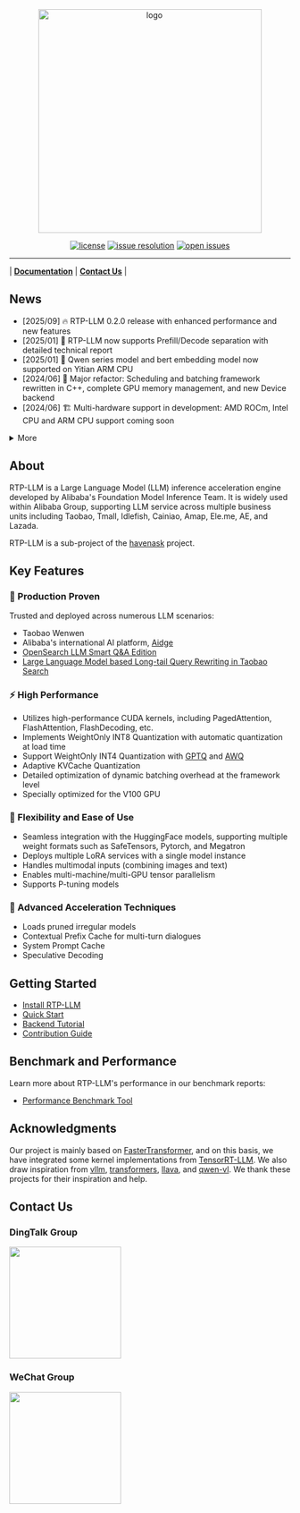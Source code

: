 <div align="center" id="rtpllmtop">
<img src="docs/_static/image/logo.png" alt="logo" width="400" margin="10px"></img>

[![license](https://img.shields.io/github/license/alibaba/rtp-llm.svg)](https://github.com/alibaba/rtp-llm/tree/main/LICENSE)
[![issue resolution](https://img.shields.io/github/issues-closed-raw/alibaba/rtp-llm)](https://github.com/alibaba/rtp-llm/issues)
[![open issues](https://img.shields.io/github/issues-raw/alibaba/rtp-llm)](https://github.com/alibaba/rtp-llm/issues)
</div>

--------------------------------------------------------------------------------

| [**Documentation**](https://rtp-llm.ai/)
| [**Contact Us**](#contact-us) |

## News
- [2025/09] 🔥 RTP-LLM 0.2.0 release with enhanced performance and new features
- [2025/01] 🚀 RTP-LLM now supports Prefill/Decode separation with detailed technical report
- [2025/01] 🌟 Qwen series model and bert embedding model now supported on Yitian ARM CPU
- [2024/06] 🔄 Major refactor: Scheduling and batching framework rewritten in C++, complete GPU memory management, and new Device backend
- [2024/06] 🏗️ Multi-hardware support in development: AMD ROCm, Intel CPU and ARM CPU support coming soon

<details>
<summary>More</summary>

- [大模型推理新突破：分布式推理技术探索与实践](https://mp.weixin.qq.com/s/Zs61CDerMwI7JKbFyD001Q)
- [为异构推理做好准备：次世代 RTP-LLM 推理引擎设计分享](https://mp.weixin.qq.com/s/bsB2QImcOZKHpmHMHd0P9w)
- [LLM推理加速：decode阶段的Attention在GPU上的优化](https://zhuanlan.zhihu.com/p/715348837)
- [LLM推理加速：decode阶段的Attention在GPU上的优化（二）](https://zhuanlan.zhihu.com/p/719068931)

</details>

## About
RTP-LLM is a Large Language Model (LLM) inference acceleration engine developed by Alibaba's Foundation Model Inference Team. It is widely used within Alibaba Group, supporting LLM service across multiple business units including Taobao, Tmall, Idlefish, Cainiao, Amap, Ele.me, AE, and Lazada.

RTP-LLM is a sub-project of the [havenask](https://github.com/alibaba/havenask) project.

## Key Features

### 🏢 Production Proven
Trusted and deployed across numerous LLM scenarios:
* Taobao Wenwen
* Alibaba's international AI platform, [Aidge](https://aidc-ai.com/)
* [OpenSearch LLM Smart Q&A Edition](https://www.aliyun.com/activity/bigdata/opensearch/llmsearch)
* [Large Language Model based Long-tail Query Rewriting in Taobao Search](https://arxiv.org/abs/2311.03758)

### ⚡ High Performance
* Utilizes high-performance CUDA kernels, including PagedAttention, FlashAttention, FlashDecoding, etc.
* Implements WeightOnly INT8 Quantization with automatic quantization at load time
* Support WeightOnly INT4 Quantization with [GPTQ](https://github.com/AutoGPTQ/AutoGPTQ) and [AWQ](https://github.com/casper-hansen/AutoAWQ)
* Adaptive KVCache Quantization
* Detailed optimization of dynamic batching overhead at the framework level
* Specially optimized for the V100 GPU

### 🔧 Flexibility and Ease of Use
* Seamless integration with the HuggingFace models, supporting multiple weight formats such as SafeTensors, Pytorch, and Megatron
* Deploys multiple LoRA services with a single model instance
* Handles multimodal inputs (combining images and text)
* Enables multi-machine/multi-GPU tensor parallelism
* Supports P-tuning models

### 🚀 Advanced Acceleration Techniques
* Loads pruned irregular models
* Contextual Prefix Cache for multi-turn dialogues
* System Prompt Cache
* Speculative Decoding

## Getting Started
- [Install RTP-LLM](https://rtp-llm.ai/build/en/start/install.html)
- [Quick Start](https://rtp-llm.ai/build/en/backend/send_request.html)
- [Backend Tutorial](https://rtp-llm.ai/build/en/references/deepseek/index.html)
- [Contribution Guide](https://rtp-llm.ai/build/en/references/Contributing.html)

## Benchmark and Performance
Learn more about RTP-LLM's performance in our benchmark reports:
- [Performance Benchmark Tool](https://rtp-llm.ai/build/en/benchmark/benchmark.html)

## Acknowledgments
Our project is mainly based on [FasterTransformer](https://github.com/NVIDIA/FasterTransformer), and on this basis, we have integrated some kernel implementations from [TensorRT-LLM](https://github.com/NVIDIA/TensorRT-LLM). We also draw inspiration from [vllm](https://github.com/vllm-project/vllm), [transformers](https://github.com/huggingface/transformers), [llava](https://github.com/haotian-liu/LLaVA), and [qwen-vl](https://github.com/QwenLM/Qwen-VL). We thank these projects for their inspiration and help.

## Contact Us

### DingTalk Group
<img src="picture/dingding.png" width="200px">

### WeChat Group
<img src="picture/weixin.png" width="200px">